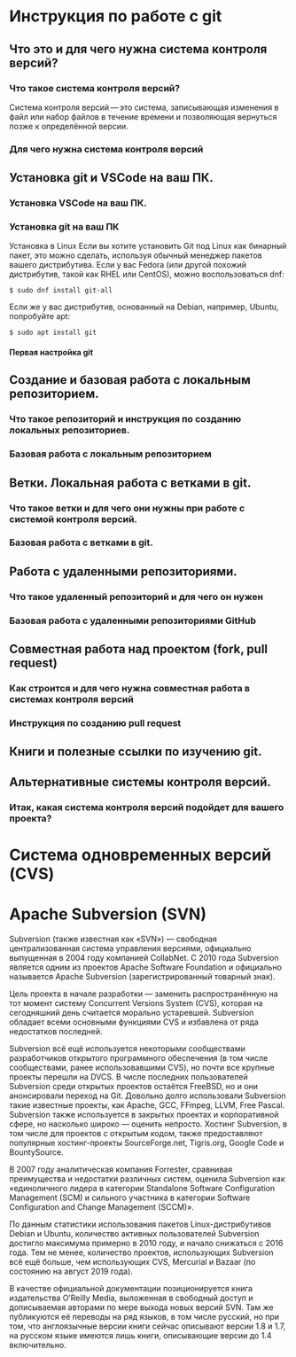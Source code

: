 # Инструкция по работе с git

## Что это и для чего нужна система контроля версий?
### Что такое система контроля версий?
Система контроля версий — это система, записывающая изменения в файл или набор файлов в течение времени и позволяющая вернуться позже к определённой версии.

### Для чего нужна система контроля версий

## Установка git и VSCode на ваш ПК.

### Установка VSCode на ваш ПК.

### Установка git на ваш ПК
Установка в Linux
Если вы хотите установить Git под Linux как бинарный пакет, это можно сделать, используя обычный менеджер пакетов вашего дистрибутива. Если у вас Fedora (или другой похожий дистрибутив, такой как RHEL или CentOS), можно воспользоваться dnf:
```ch
$ sudo dnf install git-all
```

Если же у вас дистрибутив, основанный на Debian, например, Ubuntu, попробуйте apt:
```ch 
$ sudo apt install git
```



#### Первая настройка git

## Создание и базовая работа с локальным репозиторием.

### Что такое репозиторий и инструкция по созданию локальных репозиториев.

### Базовая работа с локальным репозиторием

## Ветки. Локальная работа с ветками в git.

### Что такое ветки и для чего они нужны при работе с системой контроля версий.

### Базовая работа с ветками в git.

## Работа с удаленными репозиториями.

### Что такое удаленный репозиторий и для чего он нужен

### Базовая работа с удаленными репозиториями GitHub

## Совместная работа над проектом (fork, pull request)

### Как строится и для чего нужна совместная работа в системах контроля версий

### Инструкция по созданию pull request

## Книги и полезные ссылки по изучению git.

## Альтернативные системы контроля версий.

### Итак, какая система контроля версий подойдет для вашего проекта?

# Система одновременных версий (CVS)

# Apache Subversion (SVN)

Subversion (также известная как «SVN») — свободная централизованная система управления версиями, официально выпущенная в 2004 году компанией CollabNet. С 2010 года Subversion является одним из проектов Apache Software Foundation и официально называется Apache Subversion (зарегистрированный товарный знак).

Цель проекта в начале разработки — заменить распространённую на тот момент систему Concurrent Versions System (CVS), которая на сегодняшний день считается морально устаревшей. Subversion обладает всеми основными функциями CVS и избавлена от ряда недостатков последней.

Subversion всё ещё используется некоторыми сообществами разработчиков открытого программного обеспечения (в том числе сообществами, ранее использовавшими CVS), но почти все крупные проекты перешли на DVCS. В числе последних пользователей Subversion среди открытых проектов остаётся FreeBSD, но и они анонсировали переход на Git. Довольно долго использовали Subversion такие известные проекты, как Apache, GCC, FFmpeg, LLVM, Free Pascal. Subversion также используется в закрытых проектах и корпоративной сфере, но насколько широко — оценить непросто. Хостинг Subversion, в том числе для проектов с открытым кодом, также предоставляют популярные хостинг-проекты SourceForge.net, Tigris.org, Google Code и BountySource.

В 2007 году аналитическая компания Forrester, сравнивая преимущества и недостатки различных систем, оценила Subversion как «единоличного лидера в категории Standalone Software Configuration Management (SCM) и сильного участника в категории Software Configuration and Change Management (SCCM)».

По данным статистики использования пакетов Linux-дистрибутивов Debian и Ubuntu, количество активных пользователей Subversion достигло максимума примерно в 2010 году, и начало снижаться с 2016 года. Тем не менее, количество проектов, использующих Subversion всё ещё больше, чем использующих CVS, Mercurial и Bazaar (по состоянию на август 2019 года).

В качестве официальной документации позиционируется книга издательства O’Reilly Media, выложенная в свободный доступ и дописываемая авторами по мере выхода новых версий SVN. Там же публикуются её переводы на ряд языков, в том числе русский, но при том, что англоязычные версии книги сейчас описывают версии 1.8 и 1.7, на русском языке имеются лишь книги, описывающие версии до 1.4 включительно.
